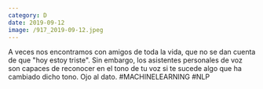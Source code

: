 ```yaml
--- 
category: D 
date: 2019-09-12 
image: /917_2019-09-12.jpeg 
--- 
```


A veces nos encontramos con amigos de toda la vida, que no se dan cuenta de que "hoy estoy triste". Sin embargo, los asistentes personales de voz son capaces de reconocer en el tono de tu voz si te sucede algo que ha cambiado dicho tono. Ojo al dato. #MACHINELEARNING #NLP